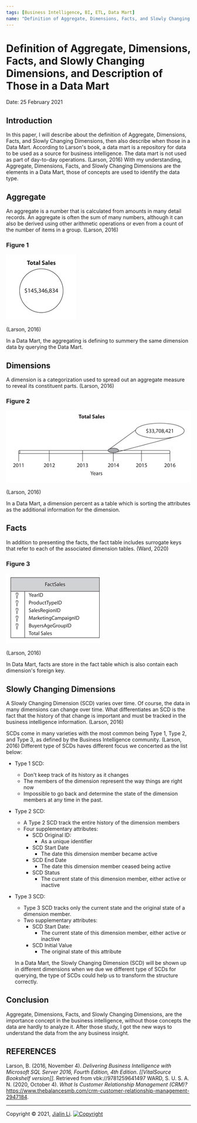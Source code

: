 ```yaml
---
tags: [Business Intelligence, BI, ETL, Data Mart]
name: "Definition of Aggregate, Dimensions, Facts, and Slowly Changing Dimensions, and Description of Those in a Data Mart"
---
```


# Definition of Aggregate, Dimensions, Facts, and Slowly Changing Dimensions, and Description of Those in a Data Mart
Date: 25 February 2021

## Introduction
In this paper, I will describe about the definition of Aggregate, Dimensions, Facts, and Slowly Changing Dimensions, then also describe when those in a Data Mart. According to Larson's book, a data mart is a repository for data to be used as a source for business intelligence. The data mart is not used as part of day-to-day operations. (Larson, 2016) With my understanding, Aggregate, Dimensions, Facts, and Slowly Changing Dimensions are the elements in a Data Mart, those of concepts are used to identify the data type.

## Aggregate
An aggregate is a number that is calculated from amounts in many detail records. An aggregate is often the sum of many numbers, although it can also be derived using other arithmetic operations or even from a count of the number of items in a group. (Larson, 2016)

### Figure 1

![](media/image1.png)

(Larson, 2016)

In a Data Mart, the aggregating is defining to summery the same dimension data by querying the Data Mart.

 ## Dimensions

A dimension is a categorization used to spread out an aggregate measure to reveal its constituent parts. (Larson, 2016)

### Figure 2

![](media/image2.png)

(Larson, 2016)

In a Data Mart, a dimension percent as a table which is sorting the attributes as the additional information for the dimension.

## Facts

In addition to presenting the facts, the fact table includes surrogate keys that refer to each of the associated dimension tables. (Ward, 2020)

### Figure 3

![](media/image3.png)

(Larson, 2016)

In Data Mart, facts are store in the fact table which is also contain each dimension's foreign key.

## Slowly Changing Dimensions

A Slowly Changing Dimension (SCD) varies over time. Of course, the data in many dimensions can change over time. What differentiates an SCD is the fact that the history of that change is important and must be tracked in the business intelligence information. (Larson, 2016)

SCDs come in many varieties with the most common being Type 1, Type 2, and Type 3, as defined by the Business Intelligence community. (Larson, 2016) Different type of SCDs haves different focus we concerted as the list below:

-   Type 1 SCD:
    -   Don't keep track of its history as it changes
    -   The members of the dimension represent the way things are right now
    -   Impossible to go back and determine the state of the dimension members at any time in the past.
-   Type 2 SCD:
    -   A Type 2 SCD track the entire history of the dimension members
    -   Four supplementary attributes:
        -   SCD Original ID:
            -   As a unique identifier
        -   SCD Start Date
            -   The date this dimension member became active
        -   SCD End Date
            -   The date this dimension member ceased being active
        -   SCD Status
            -   The current state of this dimension member, either active or inactive
-   Type 3 SCD:
    -   Type 3 SCD tracks only the current state and the original state of a dimension member.
    -   Two supplementary attributes:
        -   SCD Start Date:
            -   The current state of this dimension member, either active or inactive
        -   SCD Initial Value
            -   The original state of this attribute

	In a Data Mart, the Slowly Changing Dimension (SCD) will be shown up in different dimensions when we due we different type of SCDs for querying, the type of SCDs could help us to transform the structure correctly.

## Conclusion
Aggregate, Dimensions, Facts, and Slowly Changing Dimensions, are the importance concept in the business intelligence, without those concepts the data are hardly to analyze it. After those study, I got the new ways to understand the data from the any business insight.


## REFERENCES

Larson, B. (2016, November 4). *Delivering Business Intelligence with Microsoft SQL Server 2016, Fourth Edition, 4th Edition*. *\[\[VitalSource Bookshelf version\]\].* Retrieved from vbk://9781259641497
WARD, S. U. S. A. N. (2020, October 4). *What Is Customer Relationship Management (CRM)?* https://www.thebalancesmb.com/crm-customer-relationship-management-2947184.


---
Copyright © 2021, [Jialin Li](https://github.com/keyskull).  [![Copyright](https://i.creativecommons.org/l/by-nc/4.0/80x15.png)](/LICENSE)